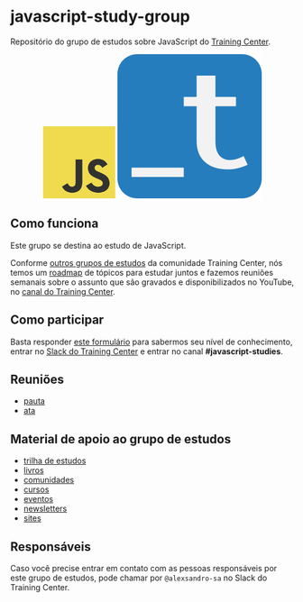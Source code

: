 # javascript-study-group

Repositório do grupo de estudos sobre JavaScript do [Training Center](https://training-center.github.io).

<p align="center">
  <img src="assets/javascript-center-logo.png" alt="Logo do JavaScrit">
  <img src="assets/training-center-logo.svg" alt="Logo do Training Center">
</p>

## Como funciona

Este grupo se destina ao estudo de JavaScript.

Conforme [outros grupos de estudos](https://github.com/training-center/study-groups) da comunidade Training Center, nós temos um [roadmap](material/roadmap.md) de tópicos para estudar juntos e fazemos reuniões semanais sobre o assunto que são gravados e disponibilizados no YouTube, no [canal do Training Center](https://www.youtube.com/c/TrainingCenterChannel).

## Como participar

Basta responder [este formulário](https://goo.gl/forms/GupIUL2G3gTaB9iw2) para sabermos seu nível de conhecimento, entrar no [Slack do Training Center](https://github.com/training-center/slack) e entrar no canal **#javascript-studies**.

## Reuniões

- [pauta](/material/agenda)
- [ata](material/minutes)

## Material de apoio ao grupo de estudos

- [trilha de estudos](material/roadmap.md)
- [livros](material/dir/books.md)
- [comunidades](material/dir/communities.md)
- [cursos](material/dir/courses.md)
- [eventos](material/dir/events.md)
- [newsletters](material/dir/newsletters.md)
- [sites](material/dir/sites.md)

## Responsáveis

Caso você precise entrar em contato com as pessoas responsáveis por este grupo de estudos, pode chamar por `@alexsandro-sa` no Slack do Training Center.
